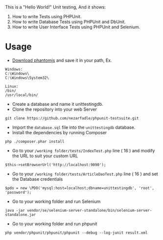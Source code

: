This is a "Hello World!" Unit testing, And it shows:

 1. How to write Tests using PHPUnit.
 2. How to write Database Tests using PHPUnit and DbUnit.
 3. How to write User Interface Tests using PHPUnit and Selenium.

# Usage

* [Download phantomjs](http://phantomjs.org/download.html) and save it in your path, Ex. 

```
Windows:
C:\Windows\
C:\Windows\System32\

Linux:
/bin/
/usr/local/bin/
```
* Create a database and name it unittestingdb.
* Clone the repository into your web Server
```
git clone https://github.com/nezarfadle/phpunit-testsuite.git
```
* Import the ```database.sql``` file into the ```unittestingdb``` database.
* Install the dependencies by running Composer

``` php ./composer.phar install ```

* Go to your ```/working folder/tests/IndexTest.php``` line ( 16 ) and modify the URL to suit your custom URL

``` $this->setBrowserUrl('http://localhost:9090'); ```

* Go to your ```/working folder/tests/ArticleDaoTest.php``` line ( 16 ) and set the Database credentials

``` $pdo = new \PDO('mysql:host=localhost;dbname=unittestingdb', 'root', 'password'); ```

* Go to your working folder and run Selenium

```java -jar vendor/se/selenium-server-standalone/bin/selenium-server-standalone.jar```

* Go to your working folder and run phpunit

```php vendor/phpunit/phpunit/phpunit --debug --log-junit result.xml```


